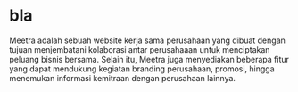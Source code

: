 # bla
Meetra adalah sebuah website kerja sama perusahaan yang dibuat dengan tujuan menjembatani kolaborasi antar perusahaaan untuk menciptakan peluang bisnis bersama. Selain itu, Meetra juga menyediakan beberapa fitur yang dapat mendukung kegiatan branding perusahaan, promosi, hingga menemukan informasi kemitraan dengan perusahaan lainnya.
